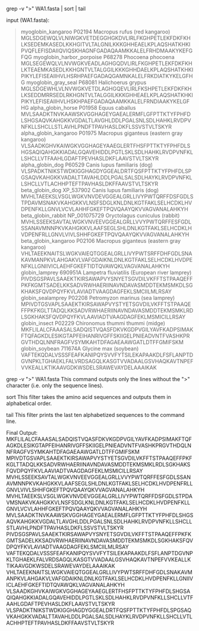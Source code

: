 grep -v ">" WA1.fasta | sort | tail

input (WA1.fasta):
>myoglobin_kangaroo P02194 Macropus rufus (red kangaroo)
MGLSDGEWQLVLNIWGKVETDEGGHGKDVLIRLFKGHPETLEKFDKFKHLKSEDEMKASEDLKKHGITVLTALGNILKKKGHHEAELKPLAQSHATKHKIPVQFLEFISDAIIQVIQSKHAGNFGADAQAAMKKALELFRHDMAAKYKEFGFQG
>myoglobin_harbor_porpoise P68278 Phocoena phocoena 
MGLSEGEWQLVLNVWGKVEADLAGHGQDVLIRLFKGHPETLEKFDKFKHLKTEAEMKASEDLKKHGNTVLTALGGILKKKGHHDAELKPLAQSHATKHKIPIKYLEFISEAIIHVLHSRHPAEFGADAQGAMNKALELFRKDIATKYKELGFHG
>myoglobin_gray_seal P68081 Halichoerus grypus
MGLSDGEWHLVLNVWGKVETDLAGHGQEVLIRLFKSHPETLEKFDKFKHLKSEDDMRRSEDLRKHGNTVLTALGGILKKKGHHEAELKPLAQSHATKHKIPIKYLEFISEAIIHVLHSKHPAEFGADAQAAMKKALELFRNDIAAKYKELGFHG
>alpha_globin_horse P01958 Equus caballus
MVLSAADKTNVKAAWSKVGGHAGEYGAEALERMFLGFPTTKTYFPHFDLSHGSAQVKAHGKKVGDALTLAVGHLDDLPGALSNLSDLHAHKLRVDPVNFKLLSHCLLSTLAVHLPNDFTPAVHASLDKFLSSVSTVLTSKYR
>alpha_globin_kangaroo P01975 Macropus giganteus (eastern gray kangaroo)
VLSAADKGHVKAIWGKVGGHAGEYAAEGLERTFHSFPTTKTYFPHFDLSHGSAQIQAHGKKIADALGQAVEHIDDLPGTLSKLSDLHAHKLRVDPVNFKLLSHCLLVTFAAHLGDAFTPEVHASLDKFLAAVSTVLTSKYR
>alpha_globin_dog P60529 Canis lupus familiaris (dog)
VLSPADKTNIKSTWDKIGGHAGDYGGEALDRTFQSFPTTKTYFPHFDLSPGSAQVKAHGKKVADALTTAVAHLDDLPGALSALSDLHAYKLRVDPVNFKLLSHCLLVTLACHHPTEFTPAVHASLDKFFAAVSTVLTSKYR
>beta_globin_dog XP_537902 Canis lupus familiaris (dog)
MVHLTAEEKSLVSGLWGKVNVDEVGGEALGRLLIVYPWTQRFFDSFGDLSTPDAVMSNAKVKAHGKKVLNSFSDGLKNLDNLKGTFAKLSELHCDKLHVDPENFKLLGNVLVCVLAHHFGKEFTPQVQAAYQKVVAGVANALAHKYH
>beta_globin_rabbit NP_001075729 Oryctolagus cuniculus (rabbit)
MVHLSSEEKSAVTALWGKVNVEEVGGEALGRLLVVYPWTQRFFESFGDLSSANAVMNNPKVKAHGKKVLAAFSEGLSHLDNLKGTFAKLSELHCDKLHVDPENFRLLGNVLVIVLSHHFGKEFTPQVQAAYQKVVAGVANALAHKYH
>beta_globin_kangaroo P02106 Macropus giganteus (eastern gray kangaroo)
VHLTAEEKNAITSLWGKVAIEQTGGEALGRLLIVYPWTSRFFDHFGDLSNAKAVMANPKVLAHGAKVLVAFGDAIKNLDNLKGTFAKLSELHCDKLHVDPENFKLLGNIIVICLAEHFGKEFTIDTQVAWQKLVAGVANALAHKYH
>globin_lamprey 690951A Lampetra fluviatilis (European river lamprey)
PIVDSGSPAVLSAAEKTKIRSAWAPVYSNYETSGVDILVKFFTSTPAAQEFFPKFKGMTSADELKKSADVRWHAERIINAVNDAVASMDDTEKMSMKDLSGKHAKSFQVDPQYFKVLAVIADTVAAGDAGFEKLSMCIILMLRSAY
>globin_sealamprey P02208 Petromyzon marinus (sea lamprey)
MPIVDTGSVAPLSAAEKTKIRSAWAPVYSTYETSGVDILVKFFTSTPAAQEFFPKFKGLTTADQLKKSADVRWHAERIINAVNDAVASMDDTEKMSMKLRDLSGKHAKSFQVDPQYFKVLAAVIADTVAAGDAGFEKLMSMICILLRSAY
>globin_insect P02229 Chironomus thummi thummi (midge)
MKFLILALCFAAASALSADQISTVQASFDKVKGDPVGILYAVFKADPSIMAKFTQFAGKDLESIKGTAPFEIHANRIVGFFSKIIGELPNIEADVNTFVASHKPRGVTHDQLNNFRAGFVSYMKAHTDFAGAEAAWGATLDTFFGMIFSKM
>globin_soybean 711674A Glycine max (soybean)
VAFTEKQDALVSSSFEAFKANIPQYSVVFYTSILEKAPAAKDLFSFLANPTDGVNPKLTGHAEKLFALVRDSAGQLKASGTVVADAALGSVHAQKAVTNPEFVVKEALLKTIKAAVGDKWSDELSRAWEVAYDELAAAIKAK

grep -v ">" WA1.fasta
This command outputs only the lines without the ">" character (i.e. only the sequence lines).

sort
This filter takes the amino acid sequences and outputs them in alphabetical order.

tail
This filter prints the last ten alphabetized sequences to the command line.

Final Output:
MKFLILALCFAAASALSADQISTVQASFDKVKGDPVGILYAVFKADPSIMAKFTQFAGKDLESIKGTAPFEIHANRIVGFFSKIIGELPNIEADVNTFVASHKPRGVTHDQLNNFRAGFVSYMKAHTDFAGAEAAWGATLDTFFGMIFSKM
MPIVDTGSVAPLSAAEKTKIRSAWAPVYSTYETSGVDILVKFFTSTPAAQEFFPKFKGLTTADQLKKSADVRWHAERIINAVNDAVASMDDTEKMSMKLRDLSGKHAKSFQVDPQYFKVLAAVIADTVAAGDAGFEKLMSMICILLRSAY
MVHLSSEEKSAVTALWGKVNVEEVGGEALGRLLVVYPWTQRFFESFGDLSSANAVMNNPKVKAHGKKVLAAFSEGLSHLDNLKGTFAKLSELHCDKLHVDPENFRLLGNVLVIVLSHHFGKEFTPQVQAAYQKVVAGVANALAHKYH
MVHLTAEEKSLVSGLWGKVNVDEVGGEALGRLLIVYPWTQRFFDSFGDLSTPDAVMSNAKVKAHGKKVLNSFSDGLKNLDNLKGTFAKLSELHCDKLHVDPENFKLLGNVLVCVLAHHFGKEFTPQVQAAYQKVVAGVANALAHKYH
MVLSAADKTNVKAAWSKVGGHAGEYGAEALERMFLGFPTTKTYFPHFDLSHGSAQVKAHGKKVGDALTLAVGHLDDLPGALSNLSDLHAHKLRVDPVNFKLLSHCLLSTLAVHLPNDFTPAVHASLDKFLSSVSTVLTSKYR
PIVDSGSPAVLSAAEKTKIRSAWAPVYSNYETSGVDILVKFFTSTPAAQEFFPKFKGMTSADELKKSADVRWHAERIINAVNDAVASMDDTEKMSMKDLSGKHAKSFQVDPQYFKVLAVIADTVAAGDAGFEKLSMCIILMLRSAY
VAFTEKQDALVSSSFEAFKANIPQYSVVFYTSILEKAPAAKDLFSFLANPTDGVNPKLTGHAEKLFALVRDSAGQLKASGTVVADAALGSVHAQKAVTNPEFVVKEALLKTIKAAVGDKWSDELSRAWEVAYDELAAAIKAK
VHLTAEEKNAITSLWGKVAIEQTGGEALGRLLIVYPWTSRFFDHFGDLSNAKAVMANPKVLAHGAKVLVAFGDAIKNLDNLKGTFAKLSELHCDKLHVDPENFKLLGNIIVICLAEHFGKEFTIDTQVAWQKLVAGVANALAHKYH
VLSAADKGHVKAIWGKVGGHAGEYAAEGLERTFHSFPTTKTYFPHFDLSHGSAQIQAHGKKIADALGQAVEHIDDLPGTLSKLSDLHAHKLRVDPVNFKLLSHCLLVTFAAHLGDAFTPEVHASLDKFLAAVSTVLTSKYR
VLSPADKTNIKSTWDKIGGHAGDYGGEALDRTFQSFPTTKTYFPHFDLSPGSAQVKAHGKKVADALTTAVAHLDDLPGALSALSDLHAYKLRVDPVNFKLLSHCLLVTLACHHPTEFTPAVHASLDKFFAAVSTVLTSKYR
